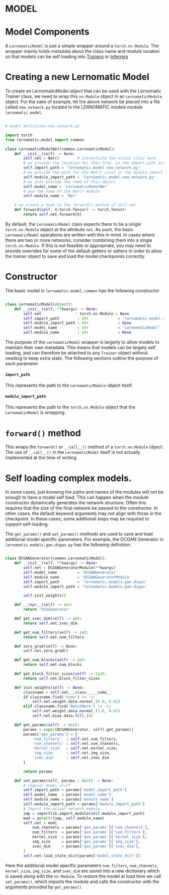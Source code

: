 # MODEL

# Model Components
A `LernomaticModel` is just a simple wrapper around a `torch.nn.Module`. The wrapper mainly holds metadata about the class name and module location so that models can be self loading into [Trainers](trainer.md) or [Inferrers](inferrer.md)

# <a name="model-create-new"></a> Creating a new Lernomatic Model 
To create an LernomaticModel object that can be used with the Lernomatic Trainer class, we need to wrap this `nn.Module` object in an `LernomaticModule` object. For the sake of example, let the above network be placed into a file called `new_network.py` located in the LERNOMATIC models module `lernomatic.model`.

```python

# model definition new_network.py

import torch
from lernomatic.model import common

class LernomaticModelNet(common.LernomaticModel):
    def __init__(self) -> None:
        self.net = Net()        # instantiate the actual class here 
        # we provide the location for this file  in the import_path attribute
        self.import_path = 'lernomatic.model.new_network.py'       
        # we provide the path for the Net() class in the module_import_path attribute
        self.module_import_path = 'lernomatic.model.new_network.py'
        # we also provide the name of this object
        self.model_name = 'LernomaticModelNet'
        # and the name of the Net() module
        self.module_name = 'Net'

    # we create a hook to the forward() method of self.net
    def forward(self, X:torch.Tensor) -> torch.Tensor:
        return self.net.forward(X)

```

By default, the `LernomaticModel` class expects there to be a single `torch.nn.Module` object at the attribute `net`. As such, the basic `LernomaticModel` operations are written with this in mind. In cases where there are two or more networks, consider combining them into a single `torch.nn.Module`. If this is not feasible or appropriate, you may need to provide overrides for some of the default getters or setters in order to allow the trainer object to save and load the model checkpoints correctly. 


# Constructor
The basic model in `lernomatic.model.common` has the following constructor

```python

class LernomaticModel(object):
    def __init__(self, **kwargs) -> None:
        self.net               : torch.nn.Module = None
        self.import_path        : str             = 'lernomatic.model.common'
        self.module_import_path : str             = None
        self.model_name         : str             = 'LernomaticModel'
        self.module_name        : str             = None

```

The purpose of the `LernomaticModel` wrapper is largerly to allow models to maintain their own metadata. This means that models can be largely self loading, and can therefore be attached to any `Trainer` object without needing to keep extra state. The following sections outline the purpose of each parameter.

#### `import_path`
This represents the path to the `LernomaticModule` object itself. 

#### `module_import_path`
This represents the path to the `torch.nn.Module` object that the `LernomaticModel` is wrapping.



# `forward()` method
This wraps the `forward()` or `__call__()` method of a `torch.nn.Module` object. The use of `__call__()` in the `LernomaticModel` itself is not actually implemented at the time of writing.


# Self loading complex models.
In some cases, just knowing the paths and names of the modules will not be enough to have a model self load. This can happen when the module constructor dynamically generates the network structure. Often this requires that the size of the final network be passed to the constructor. In other cases, the default keyword arguments may not align with those in the checkpoint. In these cases, some additional steps may be required to support self-loading.

The `get_params()` and `set_params()` methods are used to save and load additional model specific parameters. For example, the DCGAN Generator in `lernomatic.models.gan.dcgan.py` has the following definition.


```python

class DCGANGenerator(common.LernomaticModel):
    def __init__(self, **kwargs) -> None:
        self.net = DCGANGeneratorModule(**kwargs)
        self.model_name         = 'DCGANGenerator'
        self.module_name        = 'DCGANGeneratorModule'
        self.import_path        = 'lernomatic.models.gan.dcgan'
        self.module_import_path = 'lernomatic.models.gan.dcgan'

        self.init_weights()

    def __repr__(self) -> str:
        return 'DCGGenerator'

    def get_zvec_dim(self) -> int:
        return self.net.zvec_dim

    def get_num_filters(self) -> int:
        return self.net.num_filters

    def zero_grad(self) -> None:
        self.net.zero_grad()

    def get_num_blocks(self) -> int:
        return self.net.num_blocks

    def get_block_filter_sizes(self) -> list:
        return self.net.block_filter_sizes

    def init_weights(self) -> None:
        classname = self.net.__class__.__name__
        if classname.find('Conv') != -1:
            self.net.weight.data.normal_(0.0, 0.02)
        elif classname.find('BatchNorm') != -1:
            self.net.weight.data.normal_(1.0, 0.02)
            self.net.bias.data.fill_(0)

    def get_params(self) -> dict:
        params = super(DCGANGenerator, self).get_params()
        params['gen_params'] = {
            'num_filters'  : self.net.num_filters,
            'num_channels' : self.net.num_channels,
            'kernel_size'  : self.net.kernel_size,
            'img_size'     : self.net.img_size,
            'zvec_dim'     : self.net.zvec_dim
        }

        return params

    def set_params(self, params : dict) -> None:
        # regular model stuff
        self.import_path = params['model_import_path']
        self.model_name  = params['model_name']
        self.module_name = params['module_name']
        self.module_import_path = params['module_import_path']
        # Import the actual network module
        imp = importlib.import_module(self.module_import_path)
        mod = getattr(imp, self.module_name)
        self.net = mod(
            num_channels = params['gen_params']['num_channels'],
            num_filters  = params['gen_params']['num_filters'],
            kernel_size  = params['gen_params']['kernel_size'],
            img_size     = params['gen_params']['img_size'],
            zvec_dim     = params['gen_params']['zvec_dim'],
        )
        self.net.load_state_dict(params['model_state_dict'])

```

Here the additional model specific parameters `num_filters`, `num_channels`, `kernel_size`, `img_size`, and `zvec_dim` are saved into a new dictionary which is saved along with the `nn.Module`. To restore the model at load time we call `set_params()`, which imports the module and calls the constructor with the arguments provided by `get_params()`.
